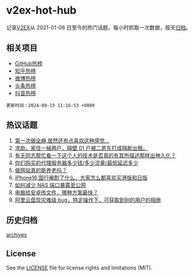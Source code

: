 # v2ex-hot-hub

 记录[V2EX](https://www.v2ex.com/)从 2021-01-06 日至今的热门话题。每小时抓取一次数据，按天[归档](archives)。
 
 ## 相关项目

- [GitHub热榜](https://github.com/lonnyzhang423/github-hot-hub)
- [知乎热榜](https://github.com/lonnyzhang423/zhihu-hot-hub)
- [微博热榜](https://github.com/lonnyzhang423/weibo-hot-hub)
- [头条热榜](https://github.com/lonnyzhang423/toutiao-hot-hub)
- [抖音热榜](https://github.com/lonnyzhang423/douyin-hot-hub)


 `更新时间：2024-09-15 11:16:53 +0800`

## 热议话题

1. [第一次做全麻,居然还有点喜欢这种感觉...](https://www.v2ex.com/t/1072902)
1. [求助，家住一梯两户，隔壁 01 户被二房东打成隔断出租。](https://www.v2ex.com/t/1072965)
1. [有无同志帮忙看一下这个人的技术是否真的有其所描述那样出神入化？](https://www.v2ex.com/t/1072947)
1. [你们购买的代理服务器多少钱/多少流量/最低延迟多少](https://www.v2ex.com/t/1072930)
1. [做网站真的能养老吗？](https://www.v2ex.com/t/1072904)
1. [iPhone16 国行阉割了什么，大家怎么都喜欢买港版和日版](https://www.v2ex.com/t/1072955)
1. [如何减少 NAS 端口暴露至公网](https://www.v2ex.com/t/1073068)
1. [电脑给安卓传文件，哪种方案最快？](https://www.v2ex.com/t/1072949)
1. [阿里云盘现灾难级 bug，特定操作下，可获取到别的用户的相册](https://www.v2ex.com/t/1073087)

## 历史归档

[archives](archives)

## License

See the [LICENSE](LICENSE) file for license rights and limitations (MIT).

